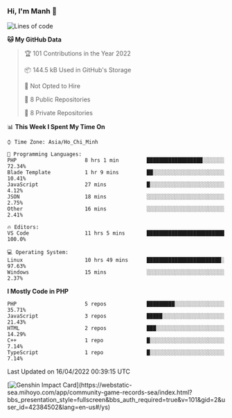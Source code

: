 ### Hi, I'm Manh 👋

<!--START_SECTION:waka-->
![Lines of code](https://img.shields.io/badge/From%20Hello%20World%20I%27ve%20Written-2%20Million%20lines%20of%20code-blue)

**🐱 My GitHub Data** 

> 🏆 101 Contributions in the Year 2022
 > 
> 📦 144.5 kB Used in GitHub's Storage 
 > 
> 🚫 Not Opted to Hire
 > 
> 📜 8 Public Repositories 
 > 
> 🔑 8 Private Repositories  
 > 
📊 **This Week I Spent My Time On** 

```text
⌚︎ Time Zone: Asia/Ho_Chi_Minh

💬 Programming Languages: 
PHP                      8 hrs 1 min         ██████████████████░░░░░░░   72.34% 
Blade Template           1 hr 9 mins         ██░░░░░░░░░░░░░░░░░░░░░░░   10.41% 
JavaScript               27 mins             █░░░░░░░░░░░░░░░░░░░░░░░░   4.12% 
JSON                     18 mins             ░░░░░░░░░░░░░░░░░░░░░░░░░   2.75% 
Other                    16 mins             ░░░░░░░░░░░░░░░░░░░░░░░░░   2.41%

🔥 Editors: 
VS Code                  11 hrs 5 mins       █████████████████████████   100.0%

💻 Operating System: 
Linux                    10 hrs 49 mins      ████████████████████████░   97.63% 
Windows                  15 mins             ░░░░░░░░░░░░░░░░░░░░░░░░░   2.37%

```

**I Mostly Code in PHP** 

```text
PHP                      5 repos             █████████░░░░░░░░░░░░░░░░   35.71% 
JavaScript               3 repos             █████░░░░░░░░░░░░░░░░░░░░   21.43% 
HTML                     2 repos             ███░░░░░░░░░░░░░░░░░░░░░░   14.29% 
C++                      1 repo              █░░░░░░░░░░░░░░░░░░░░░░░░   7.14% 
TypeScript               1 repo              █░░░░░░░░░░░░░░░░░░░░░░░░   7.14%

```



 Last Updated on 16/04/2022 00:39:15 UTC
<!--END_SECTION:waka-->

[![Genshin Impact Card](https://api.mn07.xyz/genshin/card/42384502?)](https://webstatic-sea.mihoyo.com/app/community-game-records-sea/index.html?bbs_presentation_style=fullscreen&bbs_auth_required=true&v=101&gid=2&user_id=42384502&lang=en-us#/ys)
